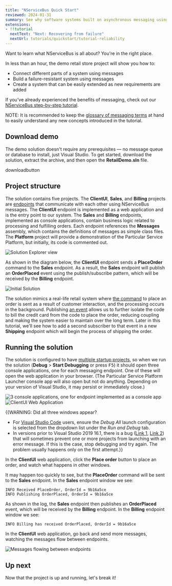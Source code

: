 ```yaml
---
title: "NServiceBus Quick Start"
reviewed: 2024-01-31
summary: See why software systems built on asynchronous messaging using NServiceBus are superior to traditional synchronous HTTP-based web services.
extensions:
- !!tutorial
  nextText: "Next: Recovering from failure"
  nextUrl: tutorials/quickstart/tutorial-reliability
---
```


Want to learn what NServiceBus is all about? You're in the right place.

In less than an hour, the demo retail store project will show you how to:

* Connect different parts of a system using messages
* Build a failure-resistant system using messages
* Create a system that can be easily extended as new requirements are added

If you've already experienced the benefits of messaging, check out our [NServiceBus step-by-step tutorial](/tutorials/nservicebus-step-by-step/).

NOTE: It is recommended to keep the [glossary of messaging terms](/nservicebus/concepts/glossary.md) at hand to easily understand any new concepts introduced in the tutorial.

## Download demo

The demo solution doesn't require any prerequisites — no message queue or database to install, just Visual Studio. To get started, download the solution, extract the archive, and then open the **RetailDemo.sln** file.

downloadbutton

<style type="text/css">
  /* Remove borders on images as they all have appropriate borders */
  img.center { border-style: none !important; }
</style>

## Project structure

The solution contains five projects. The **ClientUI**, **Sales**, and **Billing** projects are [endpoints](/nservicebus/endpoints/) that communicate with each other using NServiceBus messages. The **ClientUI** endpoint is implemented as a web application and is the entry point to our system. The **Sales** and **Billing** endpoints, implemented as console applications, contain business logic related to processing and fulfilling orders. Each endpoint references the **Messages** assembly, which contains the definitions of messages as simple class files. The **Platform** project will provide a demonstration of the Particular Service Platform, but initially, its code is commented out.

![Solution Explorer view](solution-explorer-2.png "width=300")

As shown in the diagram below, the **ClientUI** endpoint sends a **PlaceOrder** command to the **Sales** endpoint. As a result, the **Sales** endpoint will publish an **OrderPlaced** event using the publish/subscribe pattern, which will be received by the **Billing** endpoint.

![Initial Solution](before.svg "width=680")

The solution mimics a real-life retail system where [the command](/nservicebus/messaging/messages-events-commands.md) to place an order is sent as a result of customer interaction, and the processing occurs in the background. Publishing [an event](/nservicebus/messaging/messages-events-commands.md) allows us to further isolate the code to bill the credit card from the code to place the order, reducing coupling and making the system easier to maintain over the long term. Later in this tutorial, we'll see how to add a second subscriber to that event in a new **Shipping** endpoint which will begin the process of shipping the order.

## Running the solution

The solution is configured to have [multiple startup projects](https://docs.microsoft.com/en-us/visualstudio/ide/how-to-set-multiple-startup-projects), so when we run the solution (**Debug** > **Start Debugging** or press <kbd>F5</kbd>) it should open three console applications, one for each messaging endpoint. One of these will open the web application in your browser. (The Particular Service Platform Launcher console app will also open but not do anything. Depending on your version of Visual Studio, it may persist or immediately close.)

![3 console applications, one for endpoint implemented as a console app](3-console-windows.png)
![ClientUI Web Application](webapp-start-2.png)

{{WARNING: Did all three windows appear?
  - For [Visual Studio Code](https://code.visualstudio.com/) users, ensure the _Debug All_ launch configuration is selected from the dropdown list under the _Run and Debug_ tab.
  - In versions prior to Visual Studio 2019 16.1, there is a bug ([Link 1](https://developercommunity.visualstudio.com/content/problem/290091/unable-to-launch-the-previously-selected-debugger-1.html), [Link 2](https://developercommunity.visualstudio.com/content/problem/101400/unable-to-launch-the-previously-selected-debugger.html?childToView=583221#comment-583221)) that will sometimes prevent one or more projects from launching with an error message. If this is the case, stop debugging and try again. The problem usually happens only on the first attempt.}}

In the **ClientUI** web application, click the **Place order** button to place an order, and watch what happens in other windows.

It may happen too quickly to see, but the **PlaceOrder** command will be sent to the **Sales** endpoint. In the **Sales** endpoint window we see:

```
INFO Received PlaceOrder, OrderId = 9b16a5ce
INFO Publishing OrderPlaced, OrderId = 9b16a5ce
```

As shown in the log, the **Sales** endpoint then publishes an **OrderPlaced** event, which will be received by the **Billing** endpoint. In the **Billing** endpoint window we see:

```
INFO Billing has received OrderPlaced, OrderId = 9b16a5ce
```

In the **ClientUI** web application, go back and send more messages, watching the messages flow between endpoints.

![Messages flowing between endpoints](messages-flowing-2.png)

## Up next

Now that the project is up and running, let's break it!
